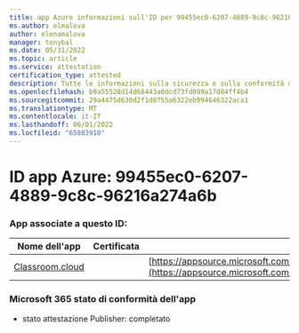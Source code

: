```yaml
---
title: app Azure informazioni sull'ID per 99455ec0-6207-4889-9c8c-96216a274a6b
ms.author: elmalova
author: elenamalova
manager: tonybal
ms.date: 05/31/2022
ms.topic: article
ms.service: attestation
certification_type: attested
description: Tutte le informazioni sulla sicurezza e sulla conformità disponibili per 99455ec0-6207-4889-9c8c-96216a274a6b.
ms.openlocfilehash: b9a55528d14d68443a0dcd73fd099a17d84ff4b4
ms.sourcegitcommit: 29a4475d630d2f1d0755a6322eb994646322aca1
ms.translationtype: MT
ms.contentlocale: it-IT
ms.lasthandoff: 06/01/2022
ms.locfileid: "65803910"
---
```

# <a name="azure-app-id-99455ec0-6207-4889-9c8c-96216a274a6b"></a>ID app Azure: 99455ec0-6207-4889-9c8c-96216a274a6b


### <a name="apps-associated-with-this-id"></a>App associate a questo ID:
| **Nome dell'app** | **Certificata** | **Visualizzazione in AppSource** |
|--------------|---------------|-----------------------|
| [Classroom.cloud](../forward/netsupportltd1595255396224.classroom_cloud.md) |  | [https://appsource.microsoft.com/product/office/netsupportltd1595255396224.classroom_cloud](https://appsource.microsoft.com/product/office/netsupportltd1595255396224.classroom_cloud) |

### <a name="microsoft-365-app-compliance-status"></a>Microsoft 365 stato di conformità dell'app
- stato attestazione Publisher: completato
